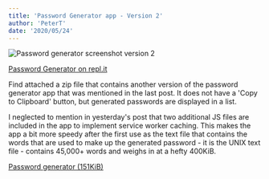 ```yaml
---
title: 'Password Generator app - Version 2'
author: 'PeterT'
date: '2020/05/24'
---
```


![Password generator screenshot version 2](/static/password_generator/password-generator-v2.png)

[Password Generator on repl.it](https://repl.it/@malvoliothegood/password-generator)

Find attached a zip file that contains another version of the password generator app that was mentioned in the last post. It does not have a 'Copy to Clipboard' button, but generated passwords are displayed in a list. 

I neglected to mention in yesterday's post that two additional JS files are included in the app to implement service worker caching. This makes the app a bit more speedy after the first use as the text file that contains the words that are used to make up the generated password - it is the UNIX text file - contains 45,000+ words and weighs in at a hefty 400KiB.

[Password generator (151KiB)](/static/password_generator/password-generator-v2.zip)



